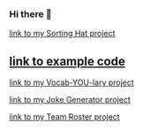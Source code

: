 ### Hi there 👋

[link to my Sorting Hat project](https://github.com/Phantom-Farmer/INDIVIDUAL-PROJECT-sorting-hat)

[link to example code](https://github.com/Phantom-Farmer/Phantom-Farmer/blob/main/images/Sorting-Hat-image.png)
------------------------------------------------------------------------------------------------------------

[link to my Vocab-YOU-lary project](https://github.com/Phantom-Farmer/INDIVIDUAL-ASSIGNMENT-vocab-YOU-lary)

[link to my Joke Generator project](https://github.com/Phantom-Farmer/LAB-joke-generator-react)

[link to my Team Roster project](https://github.com/Phantom-Farmer/team-roster)

<!--
**Phantom-Farmer/Phantom-Farmer** is a ✨ _special_ ✨ repository because its `README.md` (this file) appears on your GitHub profile.

Here are some ideas to get you started:

- 🔭 I’m currently working on ...
- 🌱 I’m currently learning ...
- 👯 I’m looking to collaborate on ...
- 🤔 I’m looking for help with ...
- 💬 Ask me about ...
- 📫 How to reach me: ...
- 😄 Pronouns: ...
- ⚡ Fun fact: ...
-->
